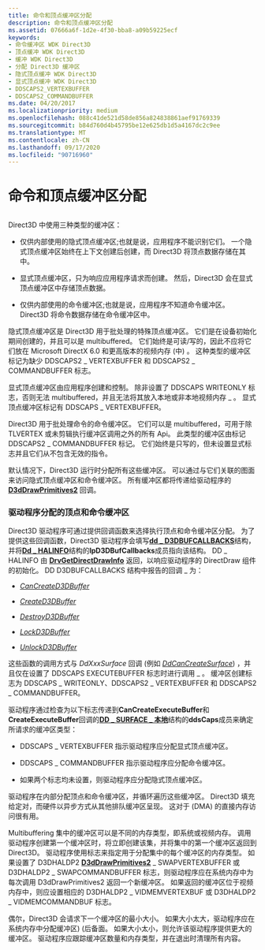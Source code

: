 ```yaml
---
title: 命令和顶点缓冲区分配
description: 命令和顶点缓冲区分配
ms.assetid: 07666a6f-1d2e-4f30-bba8-a09b59225ecf
keywords:
- 命令缓冲区 WDK Direct3D
- 顶点缓冲 WDK Direct3D
- 缓冲 WDK Direct3D
- 分配 Direct3D 缓冲区
- 隐式顶点缓冲 WDK Direct3D
- 显式顶点缓冲 WDK Direct3D
- DDSCAPS2_VERTEXBUFFER
- DDSCAPS2_COMMANDBUFFER
ms.date: 04/20/2017
ms.localizationpriority: medium
ms.openlocfilehash: 088c41de521d58de856a824838861aef91769339
ms.sourcegitcommit: b84d760d4b45795be12e625db1d5a4167dc2c9ee
ms.translationtype: MT
ms.contentlocale: zh-CN
ms.lasthandoff: 09/17/2020
ms.locfileid: "90716960"
---
```

# <a name="command-and-vertex-buffer-allocation"></a>命令和顶点缓冲区分配


## <span id="ddk_command_and_vertex_buffer_allocation_gg"></span><span id="DDK_COMMAND_AND_VERTEX_BUFFER_ALLOCATION_GG"></span>


Direct3D 中使用三种类型的缓冲区：

-   仅供内部使用的隐式顶点缓冲区;也就是说，应用程序不能识别它们。 一个隐式顶点缓冲区始终在上下文创建后创建，而 Direct3D 将顶点数据存储在其中。

-   显式顶点缓冲区，只为响应应用程序请求而创建。 然后，Direct3D 会在显式顶点缓冲区中存储顶点数据。

-   仅供内部使用的命令缓冲区;也就是说，应用程序不知道命令缓冲区。 Direct3D 将命令数据存储在命令缓冲区中。

隐式顶点缓冲区是 Direct3D 用于批处理的特殊顶点缓冲区。 它们是在设备初始化期间创建的，并且可以是 multibuffered。 它们始终是可读/写的，因此不应将它们放在 Microsoft DirectX 6.0 和更高版本的视频内存 (中) 。 这种类型的缓冲区标记为缺少 DDSCAPS2 \_ VERTEXBUFFER 和 DDSCAPS2 \_ COMMANDBUFFER 标志。

显式顶点缓冲区由应用程序创建和控制。 除非设置了 DDSCAPS WRITEONLY 标志，否则无法 multibuffered，并且无法将其放入本地或非本地视频内存 \_ 。 显式顶点缓冲区标记有 DDSCAPS \_ VERTEXBUFFER。

Direct3D 用于批处理命令的命令缓冲区。 它们可以是 multibuffered，可用于除 TLVERTEX 或未剪辑执行缓冲区调用之外的所有 Api。 此类型的缓冲区由标记 DDSCAPS2 \_ COMMANDBUFFER 标记。 它们始终是只写的，但未设置显式标志并且它们从不包含无效的指令。

默认情况下，Direct3D 运行时分配所有这些缓冲区。 可以通过与它们关联的图面来访问隐式顶点缓冲区和命令缓冲区。 所有缓冲区都将传递给驱动程序的 [**D3dDrawPrimitives2**](/windows-hardware/drivers/ddi/d3dhal/nc-d3dhal-lpd3dhal_drawprimitives2cb) 回调。

### <a name="span-iddriver-allocated_vertex_and_command_buffersspanspan-iddriver-allocated_vertex_and_command_buffersspanspan-iddriver-allocated_vertex_and_command_buffersspandriver-allocated-vertex-and-command-buffers"></a><span id="Driver-Allocated_Vertex_and_Command_Buffers"></span><span id="driver-allocated_vertex_and_command_buffers"></span><span id="DRIVER-ALLOCATED_VERTEX_AND_COMMAND_BUFFERS"></span>驱动程序分配的顶点和命令缓冲区

Direct3D 驱动程序可通过提供回调函数来选择执行顶点和命令缓冲区分配。 为了提供这些回调函数，Direct3D 驱动程序会填写[**dd \_ D3DBUFCALLBACKS**](/windows/win32/api/ddrawint/ns-ddrawint-_dd_d3dbufcallbacks)结构，并将[**Dd \_ HALINFO**](/windows/win32/api/ddrawint/ns-ddrawint-_dd_halinfo)结构的**lpD3DBufCallbacks**成员指向该结构。 DD \_ HALINFO 由 [**DrvGetDirectDrawInfo**](/windows/win32/api/winddi/nf-winddi-drvgetdirectdrawinfo) 返回，以响应驱动程序的 DirectDraw 组件的初始化。 DD D3DBUFCALLBACKS 结构中报告的回调 \_ 为：

-   [*CanCreateD3DBuffer*](/windows/win32/api/ddrawint/nc-ddrawint-pdd_cancreatesurface)

-   [*CreateD3DBuffer*](/windows/win32/api/ddrawint/nc-ddrawint-pdd_createsurface)

-   [*DestroyD3DBuffer*](/previous-versions/windows/hardware/drivers/ff552754(v=vs.85))

-   [*LockD3DBuffer*](/previous-versions/windows/hardware/drivers/ff568216(v=vs.85))

-   [*UnlockD3DBuffer*](/previous-versions/windows/hardware/drivers/ff570106(v=vs.85))

这些函数的调用方式与 *DdXxxSurface* 回调 (例如 [*DdCanCreateSurface*](/previous-versions/windows/hardware/drivers/ff549213(v=vs.85))) ，并且仅在设置了 DDSCAPS EXECUTEBUFFER 标志时进行调用 \_ 。 缓冲区创建标志为 DDSCAPS \_ WRITEONLY、DDSCAPS2 \_ VERTEXBUFFER 和 DDSCAPS2 \_ COMMANDBUFFER。

驱动程序通过检查为以下标志传递到**CanCreateExecuteBuffer**和**CreateExecuteBuffer**回调的[**DD \_ SURFACE \_ 本地**](/windows/win32/api/ddrawint/ns-ddrawint-_dd_surface_local)结构的**ddsCaps**成员来确定所请求的缓冲区类型：

-   DDSCAPS \_ VERTEXBUFFER 指示驱动程序应分配显式顶点缓冲区。

-   DDSCAPS \_ COMMANDBUFFER 指示驱动程序应分配命令缓冲区。

-   如果两个标志均未设置，则驱动程序应分配隐式顶点缓冲区。

驱动程序在内部分配顶点和命令缓冲区，并循环遍历这些缓冲区。 Direct3D 填充给定对，而硬件以异步方式从其他排队缓冲区呈现。 这对于 (DMA) 的直接内存访问很有用。

Multibuffering 集中的缓冲区可以是不同的内存类型，即系统或视频内存。 调用驱动程序创建第一个缓冲区时，将立即创建该集，并将集中的第一个缓冲区返回到 Direct3D。 驱动程序使用标志来指定用于分配集中的每个缓冲区的内存类型。 如果设置了 D3DHALDP2 [**D3dDrawPrimitives2**](/windows-hardware/drivers/ddi/d3dhal/nc-d3dhal-lpd3dhal_drawprimitives2cb) \_ SWAPVERTEXBUFFER 或 D3DHALDP2 \_ SWAPCOMMANDBUFFER 标志，则驱动程序应在系统内存中为每次调用 D3dDrawPrimitives2 返回一个新缓冲区。 如果返回的缓冲区位于视频内存中，则应设置相应的 D3DHALDP2 \_ VIDMEMVERTEXBUF 或 D3DHALDP2 \_ VIDMEMCOMMANDBUF 标志。

偶尔，Direct3D 会请求下一个缓冲区的最小大小。 如果大小太大，驱动程序应在系统内存中分配缓冲区)  (后备面。 如果大小太小，则允许该驱动程序提供更大的缓冲区。 驱动程序应跟踪缓冲区数量和内存类型，并在退出时清理所有内容。

 

